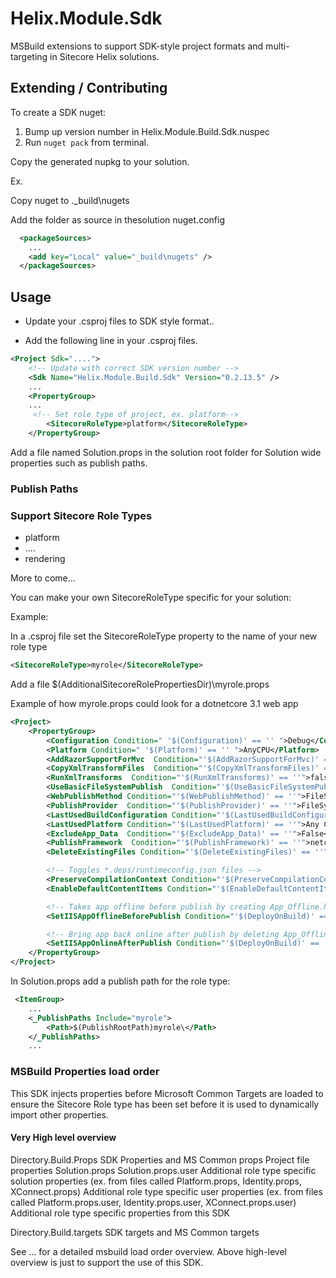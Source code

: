 # Helix.Module.Sdk  

MSBuild extensions to support SDK-style project formats and multi-targeting in Sitecore Helix solutions.


## Extending / Contributing

To create a SDK nuget: 

1. Bump up version number in Helix.Module.Build.Sdk.nuspec
2. Run `nuget pack` from terminal. 

Copy the generated nupkg to your solution.

Ex. 

Copy nuget to .\_build\nugets

Add the folder as source in thesolution nuget.config

```xml
  <packageSources>
    ...
    <add key="Local" value="_build\nugets" />
  </packageSources>
```

## Usage  

- Update your .csproj files to SDK style format..
  
- Add the following line in your .csproj files.

```xml
<Project Sdk="....">
    <!-- Update with correct SDK version number -->
    <Sdk Name="Helix.Module.Build.Sdk" Version="0.2.13.5" />
    ...
    <PropertyGroup>
    ...
     <!-- Set role type of project, ex. platform-->
        <SitecoreRoleType>platform</SitecoreRoleType>
    </PropertyGroup>
```  

Add a file named Solution.props in the solution root folder for Solution wide properties such as publish paths.

### Publish Paths

### Support Sitecore Role Types

- platform
- ....
- rendering

More to come... 

You can make your own SitecoreRoleType specific for your solution:

Example:

In a .csproj file set the SitecoreRoleType property to the name of your new role type

```xml
<SitecoreRoleType>myrole</SitecoreRoleType>
```  

Add a file $(AdditionalSitecoreRolePropertiesDir)\myrole.props

Example of how myrole.props could look for a dotnetcore 3.1 web app

```xml
<Project>
    <PropertyGroup>
        <Configuration Condition=" '$(Configuration)' == '' ">Debug</Configuration>
        <Platform Condition=" '$(Platform)' == '' ">AnyCPU</Platform>
        <AddRazorSupportForMvc  Condition="'$(AddRazorSupportForMvc)' == ''">true</AddRazorSupportForMvc>
        <CopyXmlTransformFiles  Condition="'$(CopyXmlTransformFiles)' == ''">false</CopyXmlTransformFiles>
        <RunXmlTransforms  Condition="'$(RunXmlTransforms)' == ''">false</RunXmlTransforms>
        <UseBasicFileSystemPublish  Condition="'$(UseBasicFileSystemPublish)' == ''">false</UseBasicFileSystemPublish>
        <WebPublishMethod Condition="'$(WebPublishMethod)' == ''">FileSystem</WebPublishMethod>
        <PublishProvider  Condition="'$(PublishProvider)' == ''">FileSystem</PublishProvider>
        <LastUsedBuildConfiguration Condition="'$(LastUsedBuildConfiguration)' == ''">Release</LastUsedBuildConfiguration>
        <LastUsedPlatform Condition="'$(LastUsedPlatform)' == ''">Any CPU</LastUsedPlatform>
        <ExcludeApp_Data  Condition="'$(ExcludeApp_Data)' == ''">False</ExcludeApp_Data>
        <PublishFramework  Condition="'$(PublishFramework)' == ''">netcoreapp3.1</PublishFramework>
        <DeleteExistingFiles Condition="'$(DeleteExistingFiles)' == ''">False</DeleteExistingFiles>

        <!-- Toggles *.deps/runtimeconfig.json files -->
        <PreserveCompilationContext Condition="'$(PreserveCompilationContext)' == ''">true</PreserveCompilationContext>
        <EnableDefaultContentItems Condition="'$(EnableDefaultContentItems)' == ''">true</EnableDefaultContentItems>

        <!-- Takes app offline before publish by creating App_Offline.htm file in publish target dir -->
        <SetIISAppOfflineBeforePublish Condition="'$(DeployOnBuild)' == ''">true</SetIISAppOfflineBeforePublish>

        <!-- Bring app back online after publish by deleting App_Offline.htm file in publish target dir -->
        <SetIISAppOnlineAfterPublish Condition="'$(DeployOnBuild)' == ''">true</SetIISAppOnlineAfterPublish>
    </PropertyGroup>
</Project>  
```  

In Solution.props add a publish path for the role type:

```xml
 <ItemGroup>
    ...
    <_PublishPaths Include="myrole">
        <Path>$(PublishRootPath)myrole\</Path>
    </_PublishPaths>
    ...
```

### MSBuild Properties load order  

This SDK injects properties before Microsoft Common Targets are loaded to ensure the Sitecore Role type has been set before it is used to dynamically import other properties.  

#### Very High level overview

Directory.Build.Props 
SDK Properties and MS Common props
Project file properties
Solution.props
Solution.props.user
Additional role type specific solution properties
    (ex. from files called Platform.props, Identity.props, XConnect.props)
Additional role type specific user properties
    (ex. from files called Platform.props.user, Identity.props.user, XConnect.props.user)
Additional role type specific properties from this SDK

Directory.Build.targets
SDK targets and MS Common targets

See ... for a detailed msbuild load order overview. Above high-level overview is just to support the use of this SDK.  